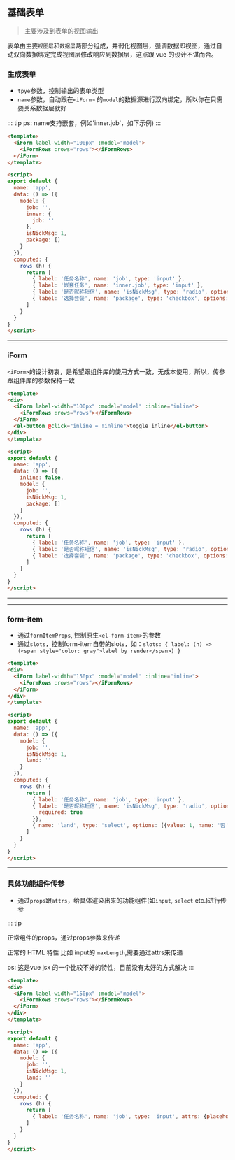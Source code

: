 ## 基础表单

> 主要涉及到表单的视图输出

表单由主要`视图层`和`数据层`两部分组成，并弱化视图层，强调数据即视图，通过自动双向数据绑定完成视图层修改响应到数据层，这点跟 vue 的设计不谋而合。

### 生成表单

- `tpye`参数，控制输出的表单类型
- `name`参数，自动跟在`<iForm>` 的`model`的数据源进行双向绑定，所以你在只需要关系数据层就好

::: tip
ps: name支持嵌套，例如'inner.job'，如下示例)
:::

<box>
  <vuecode md>
    <div slot="demo">
      <demos-basic></demos-basic>
    </div>
    <div slot="code">

```html
<template>
  <iForm label-width="100px" :model="model">
    <iFormRows :rows="rows"></iFormRows>
  </iForm>
</template>

<script>
export default {
  name: 'app',
  data: () => ({
    model: {
      job: '',
      inner: {
        job: ''
      },
      isNickMsg: 1,
      package: []
    }
  }),
  computed: {
    rows (h) {
      return [
        { label: '任务名称', name: 'job', type: 'input' },
        { label: '嵌套任务', name: 'inner.job', type: 'input' },
        { label: '是否昵称短信', name: 'isNickMsg', type: 'radio', options: [{value: 1, name: '否'}, {value: 2, name:'是'}]},
        { label: '选择套餐', name: 'package', type: 'checkbox', options: [{value: 1, name: 'a'}, {value: 2, name:'b'}] },
      ]
    }
  }
}
</script>

```

  </div>
  </vuecode>
</box>

---

### iForm

`<iForm>`的设计初衷，是希望跟组件库的使用方式一致，无成本使用，所以，传参跟组件库的参数保持一致


<box>
  <vuecode md>
    <div slot="demo">
      <demos-iform></demos-iform>
    </div>
    <div slot="code">

```html
<template>
<div>
  <iForm label-width="100px" :model="model" :inline="inline">
    <iFormRows :rows="rows"></iFormRows>
  </iForm>
  <el-button @click="inline = !inline">toggle inline</el-button>
</div>
</template>

<script>
export default {
  name: 'app',
  data: () => ({
    inline: false,
    model: {
      job: '',
      isNickMsg: 1,
      package: []
    }
  }),
  computed: {
    rows (h) {
      return [
        { label: '任务名称', name: 'job', type: 'input' },
        { label: '是否昵称短信', name: 'isNickMsg', type: 'radio', options: [{value: 1, name: '否'}, {value: 2, name:'是'}]},
        { label: '选择套餐', name: 'package', type: 'checkbox', options: [{value: 1, name: 'a'}, {value: 2, name:'b'}] },
      ]
    }
  }
}
</script>
```

  </div>
  </vuecode>
</box>

---


---

### form-item

- 通过`formItemProps`, 控制原生`<el-form-item>`的参数
- 通过`slots`，控制form-item自带的slots，如：`slots: { label: (h) => (<span style="color: gray">label by render</span>) }`

<box>
  <vuecode md>
    <div slot="demo">
      <demos-form-item></demos-form-item>
    </div>
    <div slot="code">

```html
<template>
<div>
  <iForm label-width="150px" :model="model" :inline="inline">
    <iFormRows :rows="rows"></iFormRows>
  </iForm>
</div>
</template>

<script>
export default {
  name: 'app',
  data: () => ({
    model: {
      job: '',
      isNickMsg: 1,
      land: ''
    }
  }),
  computed: {
    rows (h) {
      return [
        { label: '任务名称', name: 'job', type: 'input' },
        { label: '是否昵称短信', name: 'isNickMsg', type: 'radio', options: [{value: 1, name: '否'}, {value: 2, name:'是'}], formItemProps: {
          required: true
        }},
        { name: 'land', type: 'select', options: [{value: 1, name: '否'}, {value: 2, name:'是'}], slots: { label: (h) => (<span style="color: gray">label by render</span>) }},
      ]
    }
  }
}
</script>

```

  </div>
  </vuecode>
</box>

---

### 具体功能组件传参

- 通过`props`跟`attrs`，给具体渲染出来的功能组件(如`input`, `select` etc.)进行传参

::: tip

  正常组件的props，通过props参数来传递

  正常的 HTML 特性 比如 input的 `maxLength`,需要通过attrs来传递

  ps: 这是vue jsx 的一个比较不好的特性，目前没有太好的方式解决
:::


<box>
  <vuecode md>
    <div slot="demo">
      <demos-component-props></demos-component-props>
    </div>
    <div slot="code">

```html
<template>
<div>
  <iForm label-width="150px" :model="model">
    <iFormRows :rows="rows"></iFormRows>
  </iForm>
</div>
</template>

<script>
export default {
  name: 'app',
  data: () => ({
    model: {
      job: '',
      isNickMsg: 1,
      land: ''
    }
  }),
  computed: {
    rows (h) {
      return [
        { label: '任务名称', name: 'job', type: 'input', attrs: {placeholder: '最多输入1字符', maxLength: 1}, props: { clearable: true } },
      ]
    }
  }
}
</script>
```

  </div>
  </vuecode>
</box>
